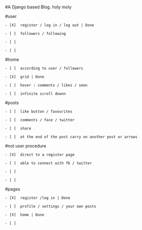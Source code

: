 #A Django based Blog. 
holy moly

#user 

	- [X]  register / log in / log out | Done
  
	- [ ]  followers / following 
  
	- [ ] 
  
	- [ ] 

#home

	- [ ]  according to user / followers  
 
	- [X]  grid | Done
  
	- [ ]  hover : comments / likes / seen
  
	- [ ]  infinite scroll downn
  

#posts 

	- [ ]  like button / favourites
  
	- [ ]  comments / face / twitter
  
	- [ ]  share
  
	- [ ]  at the end of the post carry on another post or arrows 

#not user procedure

	- [X]  direct to a register page 
  
	- [ ]  able to connect with fb / twitter 
  
	- [ ]  
  
	- [ ] 

#pages

	- [X]  register /log in | Done
  
	- [ ]  profile / settings / your own posts 
  
	- [X]  home | Done
  
	- [ ]  
